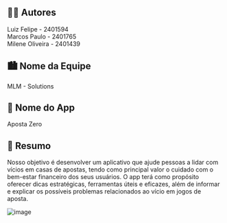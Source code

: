 ## 🧑‍💻 Autores

Luiz Felipe - 2401594  
Marcos Paulo - 2401765  
Milene Oliveira - 2401439 


## 🏙 Nome da Equipe

MLM - Solutions


## 📲 Nome do App

Aposta Zero

## 🧩 Resumo 

Nosso objetivo é desenvolver um aplicativo que ajude pessoas a lidar com vícios em casas de apostas, tendo como principal valor o cuidado com o bem-estar financeiro dos seus usuários. O app terá como propósito oferecer dicas estratégicas, ferramentas úteis e eficazes, além de informar e explicar os possíveis problemas relacionados ao vício em jogos de aposta.



![image](https://github.com/user-attachments/assets/69a8c98b-7bdf-4353-95c8-ad14c22d024c)
